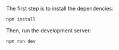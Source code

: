 The first step is to install the dependencies:

```bash
npm install
```

Then, run the development server:

```bash
npm run dev
```